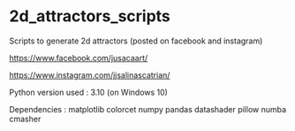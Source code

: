 # 2d_attractors_scripts
Scripts to generate 2d attractors (posted on facebook and instagram)

https://www.facebook.com/jusacaart/

https://www.instagram.com/jjsalinascatrian/

Python version used : 3.10 (on Windows 10)

Dependencies : 
matplotlib
colorcet
numpy
pandas
datashader
pillow
numba
cmasher
